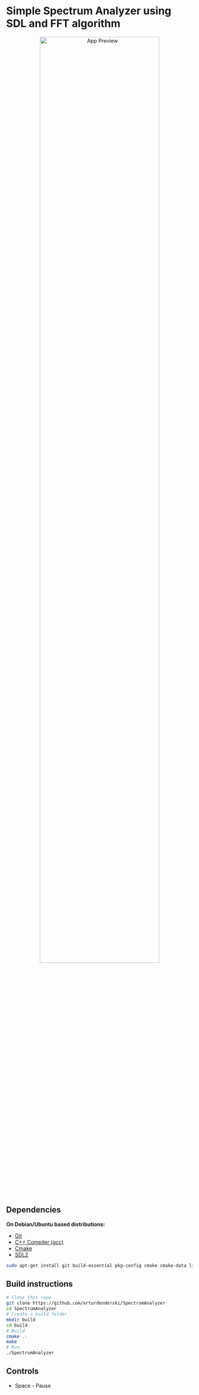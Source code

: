 # Simple Spectrum Analyzer using SDL and FFT algorithm

<p align="center">
<img width="80%" alt="App Preview" src="https://github.com/arturdenderski/SpectrumAnalyzer/blob/main/res/appGif.gif">
</p>

## Dependencies

**On Debian/Ubuntu based distributions:**

- [Git](https://git-scm.com/)
- [C++ Compiler (gcc)](https://gcc.gnu.org/)
- [Cmake](https://cmake.org/)
- [SDL2](https://www.libsdl.org/)

```sh
sudo apt-get install git build-essential pkg-config cmake cmake-data libsdl2-dev
```

## Build instructions

```sh
# Clone this repo
git clone https://github.com/arturdenderski/SpectrumAnalyzer
cd SpectrumAnalyzer
# Create a build folder
mkdir build
cd build
# Build
cmake ..
make
# Run
./SpectrumAnalyzer
```

## Controls

- Space - Pause
